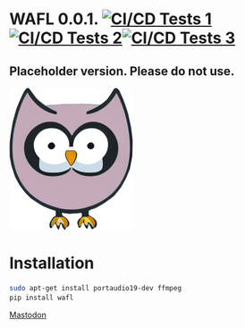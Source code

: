 # WAFL 0.0.1. [![CI/CD Tests 1](https://github.com/fractalego/wafl/actions/workflows/development-tests1.yml/badge.svg)](https://github.com/fractalego/wafl/actions/workflows/development-tests1.yml)[![CI/CD Tests 2](https://github.com/fractalego/wafl/actions/workflows/development-tests2.yml/badge.svg)](https://github.com/fractalego/wafl/actions/workflows/development-tests2.yml)[![CI/CD Tests 3](https://github.com/fractalego/wafl/actions/workflows/development-tests3.yml/badge.svg)](https://github.com/fractalego/wafl/actions/workflows/development-tests3.yml)

## Placeholder version. Please do not use.
![Logo](images/logo.png)


# Installation
```bash
sudo apt-get install portaudio19-dev ffmpeg
pip install wafl
```

<a rel="me" href="https://fractalego.social/@wafl">Mastodon</a>